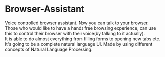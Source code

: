 # Browser-Assistant
Voice controlled browser assistant. Now you can talk to your browser.<br>
Those who would like to have a hands free browsing experience, can use this to control their browser with their voice(by talking to it actually).   
It is able to do almost everything from filling forms to opening new tabs etc.     
It's going to be a complete natural language UI. Made by using different concepts of Natural Language Processing.    
